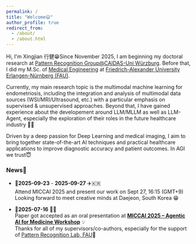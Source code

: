 ```yaml
---
permalink: /
title: "Welcome😃"
author_profile: true
redirect_from: 
  - /about/
  - /about.html
---
```


Hi, I'm Xingjian 行健😁Since November 2025, I am beginning my doctoral research at [Pattern Recognition Group@CAIDAS-Uni Würzburg](https://www.caidas.uni-wuerzburg.de/). Before that, I did my M.Sc. of [Medical Engineering](https://meinstudium.fau.de/studiengang/medizintechnik-msc/) at [Friedrich-Alexander University Erlangen-Nürnberg (FAU)](https://www.fau.de/).  

Currently, my main research topic is the multimodal machine learning for endometriosis, including the integration and analysis of multimodal data sources (WSI/MRI/Ultrasound, etc.) with a particular emphasis on supervised & unsupervised approaches. Beyond that, I have gained experience about the developement around LLM/MLLM as well as LLM-Agent, especially the exploration of their roles in the future healthcare industry 👨‍💻  

Driven by a deep passion for Deep Learning and medical imaging, I aim to bring together state-of-the-art AI techniques and practical healthcare applications to improve diagnostic accuracy and patient outcomes. In AGI we trust😇


### News🔔
- 📅**2025-09-23** - **2025-09-27** ✈️🇰🇷  
  Attend MICCAI 2025 and present our work on Sept 27, 16:15 (GMT+9)  
  Looking forward to meet creative minds at Daejeon, South Korea 😁  


- 📅**2025-07-16** 🎉🧾  
  Paper got accepted as an oral presentation at **[MICCAI 2025 – Agentic AI for Medicine Workshop](https://miccai-agentic-ai.github.io/)** 💡  
  Thanks for all of my supervisors/co-authors, especially for the support of [Pattern Recognition Lab, FAU](https://lme.tf.fau.de/news/the-pattern-recognition-lab-at-miccai-2025/)🙏


